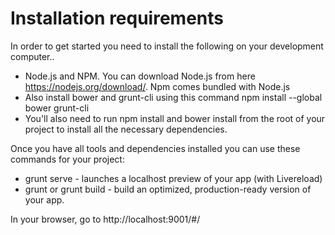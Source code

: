 # Installation requirements

In order to get started you need to install the following on your development computer..

* Node.js and NPM. You can download Node.js from here https://nodejs.org/download/. Npm comes bundled with Node.js
* Also install bower and grunt-cli using this command npm install --global bower grunt-cli
* You'll also need to run npm install and bower install from the root of your project to install all the necessary dependencies.

Once you have all tools and dependencies installed you can use these commands for your project:

* grunt serve - launches a localhost preview of your app (with Livereload)
* grunt or grunt build - build an optimized, production-ready version of your app.

In your browser, go to http://localhost:9001/#/